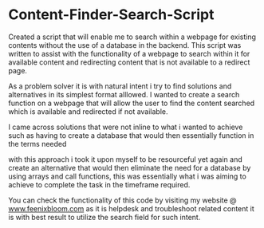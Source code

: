 # Content-Finder-Search-Script

Created a script that will enable me to search within a webpage for existing contents without the use of a database in the backend. 
This script was written to assist with the functionality of a webpage to search within it for available content 
and redirecting content that is not available to a redirect page.

As a problem solver it is with natural intent i try to find solutions and alternatives in its simplest format alllowed. 
I wanted to create a search function on a webpage that will allow the user to find the content searched which is available and redirected if not available.

I came across solutions that were not inline to what i wanted to achieve such as having to create a database that would then essentially function in the terms needed

with this approach i took it upon myself to be resourceful yet again and create an alternative that would then eliminate the need for a database by using arrays and 
call functions, this was essentially what i was aiming to achieve to complete the task in the timeframe required.

You can check the functionality of this code by visiting my website @ www.feenixbloom.com as it is helpdesk and troubleshoot related content it is with best result 
to utilize the search field for such intent.

